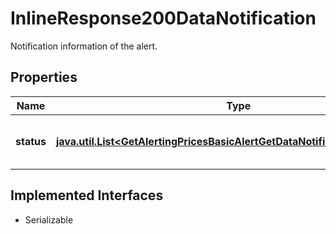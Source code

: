 

# InlineResponse200DataNotification

Notification information of the alert.

## Properties

Name | Type | Description | Notes
------------ | ------------- | ------------- | -------------
**status** | [**java.util.List&lt;GetAlertingPricesBasicAlertGetDataNotificationStatusItems&gt;**](GetAlertingPricesBasicAlertGetDataNotificationStatusItems.md) | Status of a notification per channel. |  [optional]


## Implemented Interfaces

* Serializable


